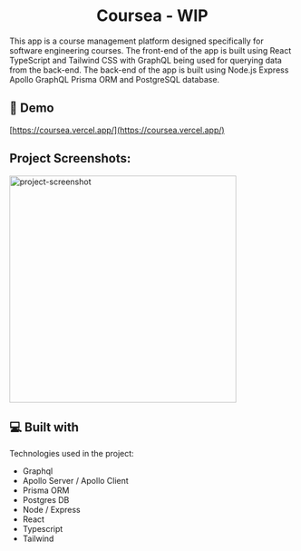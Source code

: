 <h1 align="center" id="title">Coursea - WIP</h1>

<p id="description">This app is a course management platform designed specifically for software engineering courses. The front-end of the app is built using React TypeScript and Tailwind CSS with GraphQL being used for querying data from the back-end. The back-end of the app is built using Node.js Express Apollo GraphQL Prisma ORM and PostgreSQL database.</p>

<h2>🚀 Demo</h2>

[https://coursea.vercel.app/](https://coursea.vercel.app/)

<h2>Project Screenshots:</h2>

<img src="https://i.ibb.co/xMLyhLh/image.png" alt="project-screenshot" width="400" height="400/">
  
  
<h2>💻 Built with</h2>

Technologies used in the project:

- Graphql
- Apollo Server / Apollo Client
- Prisma ORM
- Postgres DB
- Node / Express
- React
- Typescript
- Tailwind

